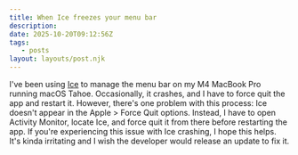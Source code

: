 ```yaml
---
title: When Ice freezes your menu bar
description:
date: 2025-10-20T09:12:56Z
tags:
   - posts
layout: layouts/post.njk
---
```


I've been using [Ice]([https://github.com/jordanbaird/Ice/discussions/672](https://github.com/jordanbaird/Ice/discussions/672)) to manage the menu bar on my M4 MacBook Pro running macOS Tahoe. Occasionally, it crashes, and I have to force quit the app and restart it. However, there's one problem with this process: Ice doesn't appear in the Apple > Force Quit options. Instead, I have to open Activity Monitor, locate Ice, and force quit it from there before restarting the app. If you're experiencing this issue with Ice crashing, I hope this helps. It's kinda irritating and I wish the developer would release an update to fix it.